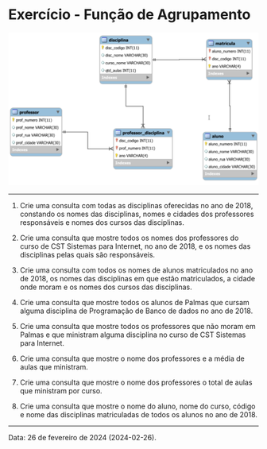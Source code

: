<h1>Exercício - Função de Agrupamento</h1>

<img src="Images/DiagramaBanco.png" alt="Diagrama do Banco de Dados">

<hr>

1. Crie uma consulta com todas as disciplinas oferecidas no ano de 2018, constando os nomes das disciplinas, nomes e cidades dos professores responsáveis e nomes dos cursos das disciplinas.

2. Crie uma consulta que mostre todos os nomes dos professores do curso de CST Sistemas para Internet, no ano de 2018, e os nomes das disciplinas pelas quais são responsáveis.

3. Crie uma consulta com todos os nomes de alunos matriculados no ano de 2018, os nomes das disciplinas em que estão matriculados, a cidade onde moram e os nomes dos cursos das disciplinas.

4. Crie uma consulta que mostre todos os alunos de Palmas que cursam alguma disciplina de Programação de Banco de dados no ano de 2018.

5. Crie uma consulta que mostre todos os professores que não moram em Palmas e que ministram alguma disciplina no curso de CST Sistemas para Internet.

6. Crie uma consulta que mostre o nome dos professores e a média de aulas que ministram.

7. Crie uma consulta que mostre o nome dos professores o total de aulas que ministram por curso.

8. Crie uma consulta que mostre o nome do aluno, nome do curso, código e nome das disciplinas matriculadas de todos os alunos no ano de 2018.

<hr>

<p>Data: 26 de fevereiro de 2024 (2024-02-26).</p>